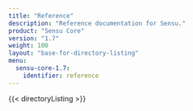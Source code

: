 ```yaml
---
title: "Reference"
description: "Reference documentation for Sensu."
product: "Sensu Core"
version: "1.7"
weight: 100
layout: "base-for-directory-listing"
menu:
  sensu-core-1.7:
    identifier: reference
---
```


{{< directoryListing >}}
